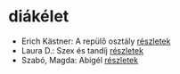 # diákélet

- Erich Kästner: A repülő osztály [részletek](_details/%7Bopf.creator%7D.md#id_964)
- Laura D.: Szex és tandíj [részletek](_details/%7Bopf.creator%7D.md#id_904)
- Szabó, Magda: Abigél [részletek](_details/%7Bopf.creator%7D.md#id_1338)